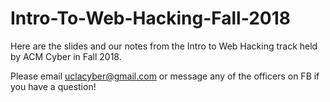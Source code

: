 # Intro-To-Web-Hacking-Fall-2018
Here are the slides and our notes from the Intro to Web Hacking track held by ACM Cyber in Fall 2018.

Please email uclacyber@gmail.com or message any of the officers on FB if you have a question!